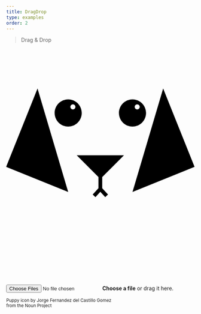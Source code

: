 ```yaml
---
title: DragDrop
type: examples
order: 2
---
```


> Drag & Drop

<!-- Playground styles -->
<link rel="stylesheet" href="dragdrop/static/css/style.css">

<!-- Basic Uppy styles -->
<link rel="stylesheet" href="dragdrop/static/css/uppy.css">

<form id="upload-target" class="UppyDragDrop" method="post" action="/" enctype="multipart/form-data">
    <svg class="UppyDragDrop-puppy" xmlns="http://www.w3.org/2000/svg" viewBox="0 0 100 125" enable-background="new 0 0 100 100"><path d="M16.582 21.3L-.085 62.713l32.94 13.295zM99.915 62.714L66.975 76.01 83.25 21.3zM50.917 68.117L62.443 56.59H37.386l11.527 11.526v5.905l-3.063 3.32 1.474 1.36 2.59-2.807 2.59 2.807 1.475-1.358-3.063-3.32zM66.976 41.415c-3.972 0-7.193-3.22-7.193-7.193 0-3.973 3.222-7.193 7.193-7.193 3.974 0 7.193 3.22 7.193 7.192 0 3.973-3.22 7.193-7.194 7.193m2.506-11.732c-.738 0-1.337.6-1.337 1.337s.6 1.336 1.337 1.336 1.337-.598 1.337-1.336-.6-1.337-1.338-1.337zM32.854 41.415c-3.973 0-7.193-3.22-7.193-7.193 0-3.973 3.22-7.193 7.194-7.193 3.973 0 7.192 3.22 7.192 7.192 0 3.973-3.22 7.193-7.192 7.193m2.506-11.732c-.738 0-1.337.6-1.337 1.337s.6 1.336 1.337 1.336 1.337-.598 1.337-1.336-.598-1.337-1.337-1.337z"/></svg>          <div>
    <input id="UppyDragDrop-input" class="UppyDragDrop-input" type="file" name="files[]" data-multiple-caption="{count} files selected" multiple />
    <label class="UppyDragDrop-label" for="UppyDragDrop-input"><strong>Choose a file</strong><span class="UppyDragDrop-dragText"> or drag it here</span>.</label>
    <!-- <button class="UppyDragDrop-btn" type="submit">Upload</button> -->
  </div>
  <div class="UppyDragDrop-status"></div>
</form>

<small>Puppy icon by Jorge Fernandez del Castillo Gomez <br>from the Noun Project</small>

<!-- Include the bundled app.js client -->
<script src="uppy.js"></script>

<script>
  var uppy = new Uppy({wait: false});
  console.log(uppy);
  var files = uppy
    .use(DragDrop, {selector: '#upload-target'})
    .use(Tus10, {endpoint: 'http://master.tus.io:8080'})
    .run();
</script>

<!-- <script src="static/js/app.js"></script> -->
